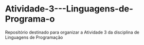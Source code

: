 # Atividade-3---Linguagens-de-Programa-o
Repositório destinado para organizar a Atividade 3 da disciplina de Linguagens de Programação 
